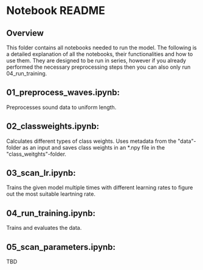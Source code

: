 # Notebook README

## Overview
This folder contains all notebooks needed to run the model. The following is a detailed explanation of all the notebooks, their functionalities and how to use them. They are designed to be run in series, however if you already performed the necessary preprocessing steps then you can also only run 04_run_training.
## 01_preprocess_waves.ipynb:
Preprocesses sound data to uniform length.


## 02_classweights.ipynb:
Calculates different types of class weights. 
Uses metadata from the "data"-folder as an input and saves class weights in an *.npy file in the "class_weitghts"-folder.


## 03_scan_lr.ipynb:
Trains the given model multiple times with different learning rates to figure out the most suitable leartning rate.


## 04_run_training.ipynb:
Trains and evaluates the data.


## 05_scan_parameters.ipynb:
TBD
